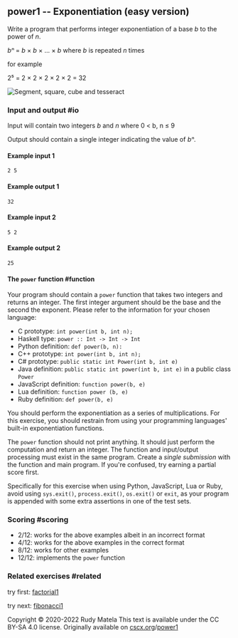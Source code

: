 power1 -- Exponentiation (easy version)
---------------------------------------

Write a program that
performs integer exponentiation of a base _b_ to the power of _n_.

_bⁿ_ = _b_ × _b_ × ... × _b_  where _b_ is repeated _n_ times

for example

2⁵ = 2 × 2 × 2 × 2 × 2 = 32

![Segment, square, cube and tesseract](/power.svg)

### Input and output  #io

Input will contain two integers _b_ and _n_ where 0 < b, n ≤ 9

Output should contain a single integer indicating the value of _bⁿ_.

#### Example input 1

	2 5

#### Example output 1

	32

#### Example input 2

	5 2

#### Example output 2

	25

#### The `power` function  #function

Your program should contain a `power` function
that takes two integers and returns an integer.
The first integer argument should be the base and the second the exponent.
Please refer to the information for your chosen language:

* C prototype: `int power(int b, int n);`
* Haskell type: `power :: Int -> Int -> Int`
* Python definition: `def power(b, n):`
* C++ prototype: `int power(int b, int n);`
* C# prototype: `public static int Power(int b, int e)`
* Java definition: `public static int power(int b, int e)` in a public class `Power`
* JavaScript definition: `function power(b, e)`
* Lua definition: `function power (b, e)`
* Ruby definition: `def power(b, e)`

You should perform the exponentiation as a series of multiplications.
For this exercise,
you should restrain from using your programming languages'
built-in exponentiation functions.

The `power` function should not print anything.
It should just perform the computation and return an integer.
The function and input/output processing
must exist in the same program.
Create a _single submission_ with the function and main program.
If you're confused, try earning a partial score first.

Specifically for this exercise when using Python, JavaScript, Lua or Ruby,
avoid using `sys.exit()`, `process.exit()`, `os.exit()` or `exit`,
as your program is appended with some extra assertions in one of the test sets.


### Scoring  #scoring

*  2/12: works for the above examples albeit in an incorrect format
*  4/12: works for the above examples in the correct format
*  8/12: works for other examples
* 12/12: implements the `power` function


### Related exercises  #related

try first: [factorial1](/factorial1)

try next: [fibonacci1](/fibonacci1)


Copyright © 2020-2022  Rudy Matela
This text is available under the CC BY-SA 4.0 license.
Originally available on [cscx.org](https://cscx.org)/[power1](https://cscx.org/power1)
